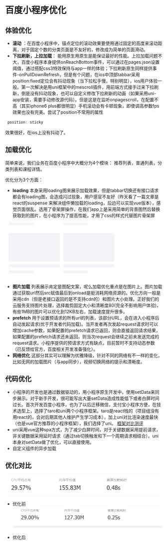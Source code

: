 # 百度小程序优化

## 体验优化
- **滚动** ：在百度小程序中，锚点定位的滚动效果要使用<scroll-view></scroll-view>通过固定的高度来滚动距离，对于固定个数的分类页面是不友好的，修改成为简单的页面滑动。
- **下拉刷新，上拉加载**： 能用原生用原生是能保证最好的性能。上拉加载问题不大，百度小程序本身提供onReachBottom事件，可以通过在pages.json设置阈值，通过搭配css3特效保持与app一样的体验；下拉刷新原生同样提供事件-onPullDownRefresh，但是有个问题，在ios中顶部tabbar采用position:fixed定位会有抖动现象（当下拉松手慢，特别明显），ios用户体验一般。第一次解决是用uni框架中的mescroll插件，用前端方式接手过来下拉刷新，倒是没有抖动现象，也可以自定义修改下拉刷新的动画（如果采用uni-app安装，需要手动修改源代码）。但是这是在监听onpagescroll，在配置不高（其实iphone6 plus都很明显）手机滚动会有卡顿现象，即使调高参数fps效果也没有完美。尝试了position不常用的属性
```js
 position: sticky
```
效果很好，在ios上没有抖动了。
## 加载优化
简单来说，我们业务在百度小程序中大概分为4个模块： 推荐列表，普通列表，分类列表和课程详情。

优化分为3个方面：

- **loading** 本身采用loading图来展示加载效果，但是tabbar切换还有接口请求都会有loading图，会造成闪过现象，用户感官不友好（昨天看了一篇文章是react的suspense 来解决组件懒加载的loading，后边可以实现vue版本），感觉页面很乱。选用了骨架屏操作，在我们app上是采用简单的背景图然后替换获取到的图片，在小程序为了提高性能，才用了css的样式代替图片骨架屏

![image](../.vuepress/public/fullskeleton.png)

- **图片加载**  列表展示肯定是图配文案，呢么加载优化重点是在图片上。图片加载通过获取url然后src赋值最后到onload是挺消耗网络资源的。优化方向一般是采用cdn（但是老接口返回的是不支持cdn的）和图片大小处理。正好我们的云服务支持图片处理，选择裁剪固定大小和清晰度80(完全不影响用户体验)，有些1MB的图片可以优化到12KB左右，加载速度提升很多。
-  **prefetch** 用于设置预请求的所有url的列表，该部分URL，会在进入小程序后自动发起请求(优于开发者代码加载)。当开发者再次发起request请求时可以增加cache参数，如果配置的prefetch请求已返回，则会直接返回请求结果，如果配置的prefetch请求还未返回，则当次request会继续之前未发送完成的request请求。小程序提供的预请求方式有缺点，目前暂时不支持动态参数（已反馈给官方，百度相关开发准备强化）。
-  **网络优化** 这部分其实可以理解为优雅降级，针对不同的网络有不一样的变化，比如无网的加载图片（与app同步），视频切换网络的提示和清晰度。

## 代码优化
- 小程序的开发也是通过数据驱动的，用小程序原生开发中，使用setData来同步展示。对于新手开发，很可能写出大量setData造成性能低下或者白屏时间过长。首次开发百度小程序，也为了以后迁移微信，支付宝小程序方便，在技术选型上，选择了taro和uni两个小程序框架。taro是react栈的（项目组没有用react的，会对后期其他人维护产生学习成本），加上uni对比渲染速度最快（也是vue官方推荐的小程序框架），我们选择了uni。
[框架对比测评](https://juejin.im/post/5ca1736af265da30ae314248)
- uni采用vue这种spa方式，为了减少白屏时间，对于关键数据采用提前请求，非关键数据采用延时请求（通过tab切换触发和下一个周期请求相结合）。uni本身对setData做了优化，可以直接使用。
- 自定义组件的异步加载
## 优化对比
![image](../.vuepress/public/fulloptimize.png)
- 优化前
![image](../.vuepress/public/fulloptimized.png)
- 优化后
